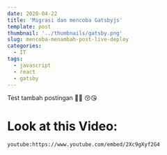 ```yaml
---
date: 2020-04-22
title: 'Migrasi dan mencoba Gatsbyjs'
template: post
thumbnail: '../thumbnails/gatsby.png'
slug: mencoba-menambah-post-live-deploy
categories:
  - IT
tags:
  - javascript
  - react
  - gatsby
---
```

Test tambah postingan 🤪🧏
😚😘


# Look at this Video:

`youtube:https://www.youtube.com/embed/2Xc9gXyf2G4`

